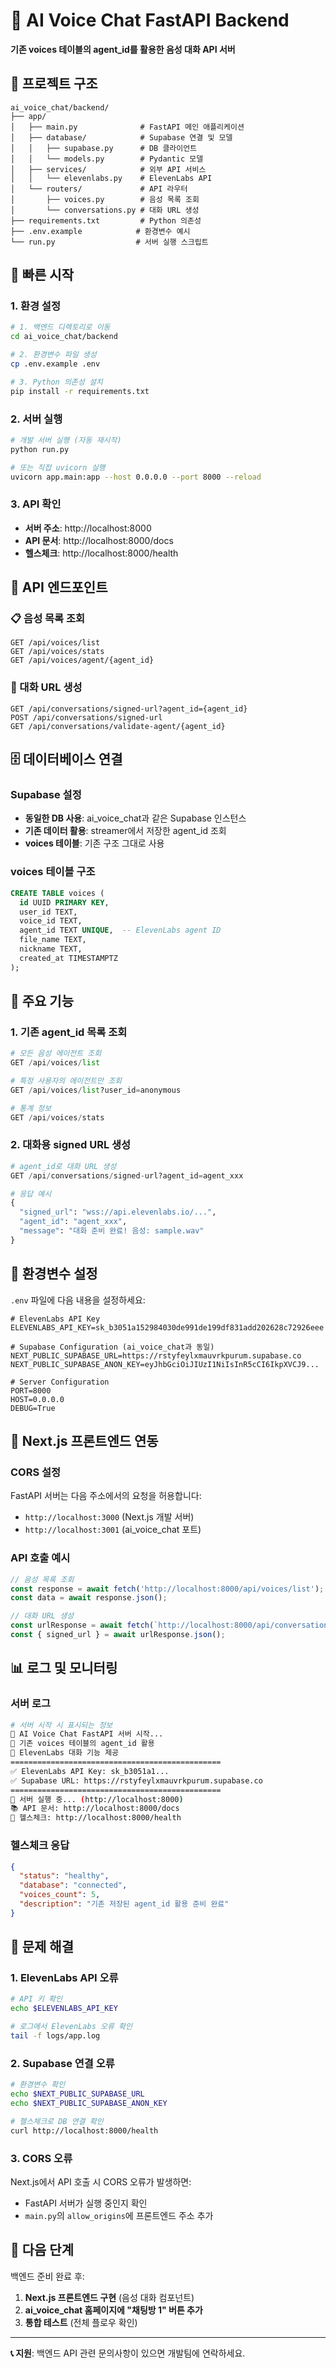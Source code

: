 # 🐍 AI Voice Chat FastAPI Backend

**기존 voices 테이블의 agent_id를 활용한 음성 대화 API 서버**

## 📁 프로젝트 구조

```
ai_voice_chat/backend/
├── app/
│   ├── main.py              # FastAPI 메인 애플리케이션
│   ├── database/            # Supabase 연결 및 모델
│   │   ├── supabase.py      # DB 클라이언트
│   │   └── models.py        # Pydantic 모델
│   ├── services/            # 외부 API 서비스
│   │   └── elevenlabs.py    # ElevenLabs API
│   └── routers/             # API 라우터
│       ├── voices.py        # 음성 목록 조회
│       └── conversations.py # 대화 URL 생성
├── requirements.txt         # Python 의존성
├── .env.example            # 환경변수 예시
└── run.py                  # 서버 실행 스크립트
```

## 🚀 빠른 시작

### 1. 환경 설정

```bash
# 1. 백엔드 디렉토리로 이동
cd ai_voice_chat/backend

# 2. 환경변수 파일 생성
cp .env.example .env

# 3. Python 의존성 설치
pip install -r requirements.txt
```

### 2. 서버 실행

```bash
# 개발 서버 실행 (자동 재시작)
python run.py

# 또는 직접 uvicorn 실행
uvicorn app.main:app --host 0.0.0.0 --port 8000 --reload
```

### 3. API 확인

- **서버 주소**: http://localhost:8000
- **API 문서**: http://localhost:8000/docs  
- **헬스체크**: http://localhost:8000/health

## 🔌 API 엔드포인트

### 📋 음성 목록 조회
```http
GET /api/voices/list
GET /api/voices/stats
GET /api/voices/agent/{agent_id}
```

### 💬 대화 URL 생성
```http
GET /api/conversations/signed-url?agent_id={agent_id}
POST /api/conversations/signed-url
GET /api/conversations/validate-agent/{agent_id}
```

## 🗄️ 데이터베이스 연결

### Supabase 설정
- **동일한 DB 사용**: ai_voice_chat과 같은 Supabase 인스턴스
- **기존 데이터 활용**: streamer에서 저장한 agent_id 조회
- **voices 테이블**: 기존 구조 그대로 사용

### voices 테이블 구조
```sql
CREATE TABLE voices (
  id UUID PRIMARY KEY,
  user_id TEXT,
  voice_id TEXT,
  agent_id TEXT UNIQUE,  -- ElevenLabs agent ID
  file_name TEXT,
  nickname TEXT,
  created_at TIMESTAMPTZ
);
```

## 🎯 주요 기능

### 1. 기존 agent_id 목록 조회
```python
# 모든 음성 에이전트 조회
GET /api/voices/list

# 특정 사용자의 에이전트만 조회  
GET /api/voices/list?user_id=anonymous

# 통계 정보
GET /api/voices/stats
```

### 2. 대화용 signed URL 생성
```python
# agent_id로 대화 URL 생성
GET /api/conversations/signed-url?agent_id=agent_xxx

# 응답 예시
{
  "signed_url": "wss://api.elevenlabs.io/...",
  "agent_id": "agent_xxx",
  "message": "대화 준비 완료! 음성: sample.wav"
}
```

## 🔧 환경변수 설정

`.env` 파일에 다음 내용을 설정하세요:

```env
# ElevenLabs API Key
ELEVENLABS_API_KEY=sk_b3051a152984030de991de199df831add202628c72926eee

# Supabase Configuration (ai_voice_chat과 동일)
NEXT_PUBLIC_SUPABASE_URL=https://rstyfeylxmauvrkpurum.supabase.co
NEXT_PUBLIC_SUPABASE_ANON_KEY=eyJhbGciOiJIUzI1NiIsInR5cCI6IkpXVCJ9...

# Server Configuration
PORT=8000
HOST=0.0.0.0
DEBUG=True
```

## 🔗 Next.js 프론트엔드 연동

### CORS 설정
FastAPI 서버는 다음 주소에서의 요청을 허용합니다:
- `http://localhost:3000` (Next.js 개발 서버)
- `http://localhost:3001` (ai_voice_chat 포트)

### API 호출 예시
```typescript
// 음성 목록 조회
const response = await fetch('http://localhost:8000/api/voices/list');
const data = await response.json();

// 대화 URL 생성
const urlResponse = await fetch(`http://localhost:8000/api/conversations/signed-url?agent_id=${agentId}`);
const { signed_url } = await urlResponse.json();
```

## 📊 로그 및 모니터링

### 서버 로그
```bash
# 서버 시작 시 표시되는 정보
🚀 AI Voice Chat FastAPI 서버 시작...
📖 기존 voices 테이블의 agent_id 활용
🔗 ElevenLabs 대화 기능 제공
===============================================
✅ ElevenLabs API Key: sk_b3051a1...
✅ Supabase URL: https://rstyfeylxmauvrkpurum.supabase.co
===============================================
🌟 서버 실행 중... (http://localhost:8000)
📚 API 문서: http://localhost:8000/docs
🏥 헬스체크: http://localhost:8000/health
```

### 헬스체크 응답
```json
{
  "status": "healthy",
  "database": "connected", 
  "voices_count": 5,
  "description": "기존 저장된 agent_id 활용 준비 완료"
}
```

## 🐛 문제 해결

### 1. ElevenLabs API 오류
```bash
# API 키 확인
echo $ELEVENLABS_API_KEY

# 로그에서 ElevenLabs 오류 확인
tail -f logs/app.log
```

### 2. Supabase 연결 오류
```bash
# 환경변수 확인
echo $NEXT_PUBLIC_SUPABASE_URL
echo $NEXT_PUBLIC_SUPABASE_ANON_KEY

# 헬스체크로 DB 연결 확인
curl http://localhost:8000/health
```

### 3. CORS 오류
Next.js에서 API 호출 시 CORS 오류가 발생하면:
- FastAPI 서버가 실행 중인지 확인
- `main.py`의 `allow_origins`에 프론트엔드 주소 추가

## 📝 다음 단계

백엔드 준비 완료 후:
1. **Next.js 프론트엔드 구현** (음성 대화 컴포넌트)
2. **ai_voice_chat 홈페이지에 "채팅방 1" 버튼 추가**
3. **통합 테스트** (전체 플로우 확인)

---

**📞 지원**: 백엔드 API 관련 문의사항이 있으면 개발팀에 연락하세요. 